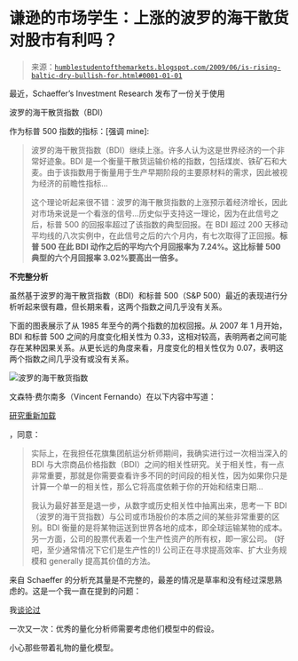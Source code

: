 <!--yml

分类：未分类

日期：2024-05-18 00:52:26

-->

# 谦逊的市场学生：上涨的波罗的海干散货对股市有利吗？

> 来源：[`humblestudentofthemarkets.blogspot.com/2009/06/is-rising-baltic-dry-bullish-for.html#0001-01-01`](https://humblestudentofthemarkets.blogspot.com/2009/06/is-rising-baltic-dry-bullish-for.html#0001-01-01)

最近，Schaeffer’s Investment Research 发布了一份关于使用

波罗的海干散货指数（BDI）

作为标普 500 指数的指标：[强调 mine]:

> 波罗的海干散货指数（BDI）继续上涨。许多人认为这是世界经济的一个非常好迹象。BDI 是一个衡量干散货运输价格的指数，包括煤炭、铁矿石和大麦。由于该指数用于衡量用于生产早期阶段的主要原材料的需求，因此被视为经济的前瞻性指标...
> 
> 这个理论听起来很不错：波罗的海干散货指数的上涨预示着经济增长，因此对市场来说是一个看涨的信号...历史似乎支持这一理论，因为在此信号之后，标普 500 的回报率超过了该指数的典型回报。在 BDI 超过 200 天移动平均线的八次实例中，在此信号之后的六个月内，有七次取得了正回报。**标普 500 在此 BDI 动作之后的平均六个月回报率为 7.24%。这比标普 500 典型的六个月回报率 3.02%要高出一倍多。**

**不完整分析**

虽然基于波罗的海干散货指数（BDI）和标普 500（S&P 500）最近的表现进行分析听起来很有趣，但长期来看，这两个指数之间几乎没有关系。

下面的图表展示了从 1985 年至今的两个指数的加权回报。从 2007 年 1 月开始，BDI 和标普 500 之间的月度变化相关性为 0.33，这相对较高，表明两者之间可能存在某种因果关系。从更长远的角度来看，月度变化的相关性仅为 0.07，表明这两个指数之间几乎没有或没有关系。

![波罗的海干散货指数](https://blogger.googleusercontent.com/img/b/R29vZ2xl/AVvXsEgJgjoR7Kt8691dA8FzZnAERF_NJ3m43f_WbWHZjm0gqojWXrMrcNxlhXXPVhcwpZ4Blgviaz7XXkSe4V3whGTYmBVI-o-8ATIs-47uFgzAfD3D3wf2w5YKDPDeeCwY9JBUqzfqe4zT3OF6/s1600-h/BDI.JPG)

文森特·费尔南多（Vincent Fernando）在以下内容中写道：

[研究重新加载](http://researchreloaded.com/content/baltic-dry-index-reliable-forward-indicator-nonsense)

，同意：

> 实际上，在我担任花旗集团航运分析师期间，我确实进行过一次相当深入的 BDI 与大宗商品价格指数（BDI）之间的相关性研究。关于相关性，有一点非常重要，那就是你需要查看许多不同的时间段的相关性，因为如果你只是计算一个单一的相关性，那么它将高度依赖于你的开始和结束日期...
> 
> 我认为最好甚至是退一步，从数字或历史相关性中抽离出来，思考一下 BDI（波罗的海干货指数）与公司或市场股价的本质之间的某些非常重要的区别。BDI 衡量的是将某物运送到世界各地的成本，即全球运输某物的成本。另一方面，公司的股票代表着一个生产性资产的所有权，即一家公司。 (好吧，至少通常情况下它们是生产性的!) 公司正在寻求提高效率、扩大业务规模和 generally 提高其价值的方法。

来自 Schaeffer 的分析充其量是不完整的，最差的情况是草率和没有经过深思熟虑的。这是一个我一直在提到的问题：

我[谈论过](http://humblestudentofthemarkets.blogspot.com/2007/12/surviving-and-prospering-as-quant.html)

一次又一次：优秀的量化分析师需要考虑他们模型中的假设。

小心那些带着礼物的量化模型。
